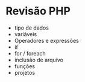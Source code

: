 # Revisão PHP

- tipo de dados
- variáveis
- Operadores e expressões
- if
- for / foreach
- inclusão de arquivo
- funções
- projetos